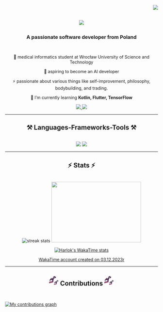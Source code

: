 <img align="right" src="https://visitor-badge.laobi.icu/badge?page_id=IgnacyBerent.IgnacyBerent" />

<h1 align="center">
    <img src="https://readme-typing-svg.herokuapp.com/?font=Righteous&size=35&center=true&vCenter=true&width=500&height=70&duration=4000&color=FE428E&lines=Welcome+to+my+GitHub!;+I'm+Ignacy+Berent!;" />
</h1>

<h3 align="center">A passionate software developer from Poland</h3>

<br/>

<div align="center">

📙  medical informatics student at Wrocław University of Science and Technology

🦾 aspiring to become an AI developer

⚡ passionate about various things like self-improvement, philosophy, bodybuilding, and trading.

🌱 I’m currently learning **Kotlin, Flutter, TensorFlow** 

 </div>

<div align="center"> 
  <a href="mailto:2gb02ignac@gmail.com">
    <img src="https://img.shields.io/badge/Gmail-333333?style=for-the-badge&logo=gmail&logoColor=red" />
  </a>
  <a href="https://www.linkedin.com/in/ignacy-berent-74b355278" target="_blank">
    <img src="https://img.shields.io/badge/LinkedIn-0077B5?style=for-the-badge&logo=linkedin&logoColor=white" target="_blank" />
  </a>
  <!--
  <a href="" target="_blank">
     <img src="https://img.shields.io/badge/Portfolio-FF5722?style=for-the-badge&logo=google-chrome&logoColor=white" target="_blank" /> <!-- sqlite, safari, google-chrome are other good icon options -->
  </a>
</div>
 
 <hr/>
 
<h2 align="center">⚒️ Languages-Frameworks-Tools ⚒️</h2>
<br/>
<div align="center">
    <img src="https://skillicons.dev/icons?i=vscode,github,git,latex,firebase,androidstudio,bootstrap,postman" />
    <img src="https://skillicons.dev/icons?i=python,kotlin,dart,cpp,selenium,html,css,mysql,flask,flutter,tensorflow" />
  <br>
</div>

 <hr/>

<h2 align="center">⚡ Stats ⚡</h2>
<br>

<div align=center>

<img height=200 width=440 src="https://github-readme-streak-stats-salesp07.vercel.app/?user=IgnacyBerent&count_private=true&theme=radical&border_radius=10" alt="streak stats"/>
<img height=200 width=295 src="https://github-readme-stats.vercel.app/api/top-langs/?username=IgnacyBerent&layout=compact&show_icons=true&theme=radical&card_width=220&border_radius=10" />

<br/>

[![Harlok's WakaTime stats](https://github-readme-stats.vercel.app/api/wakatime?username=IgnacyBerent&layout=compact&show_icons=true&theme=radical)](https://github.com/IgnacyBerent/github-readme-stats)

<a align="center" href=https://wakatime.com/@IgnacyBerent> WakaTime account created on 03.12.2023r </a>
 </div>

<hr/>

<h2 align="center"> <img src="./meancing.svg" width="32"> Contributions <img src="./meancing.svg" width="32"> </h2>
<br/>

[![My contributions graph](https://github-readme-activity-graph.vercel.app/graph?username=IgnacyBerent&bg_color=141321&color=FE428E&line=F8D847&point=FC9243&area=true&hide_border=true&hide_title=true)](https://github.com/ashutosh00710/github-readme-activity-graph)
